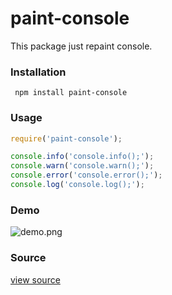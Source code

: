 # paint-console
This package just repaint console.

### Installation
``` npm install paint-console```

### Usage
```javascript
require('paint-console');

console.info('console.info();');
console.warn('console.warn();');
console.error('console.error();');
console.log('console.log();');

```
### Demo
![demo.png](http://i.imgur.com/ewxotFF.png)

### Source
[view source](https://github.com/Borodin/paint-console/blob/master/index.js)